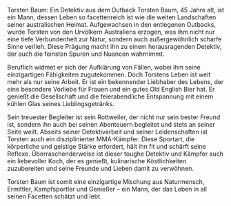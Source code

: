 Torsten Baum: Ein Detektiv aus dem Outback
Torsten Baum, 45 Jahre alt, ist ein Mann, dessen Leben so facettenreich ist wie die weiten Landschaften seiner australischen Heimat. Aufgewachsen in den entlegenen Outbacks, wurde Torsten von den Urvölkern Australiens erzogen, was ihm nicht nur eine tiefe Verbundenheit zur Natur, sondern auch außergewöhnlich scharfe Sinne verlieh. Diese Prägung macht ihn zu einem herausragenden Detektiv, der auch die feinsten Spuren und Nuancen wahrnimmt.

Beruflich widmet er sich der Aufklärung von Fällen, wobei ihm seine einzigartigen Fähigkeiten zugutekommen. Doch Torstens Leben ist weit mehr als nur seine Arbeit. Er ist ein bekennender Liebhaber des Lebens, der eine besondere Vorliebe für Frauen und ein gutes Old English Bier hat. Er genießt die Gesellschaft und die feierabendliche Entspannung mit einem kühlen Glas seines Lieblingsgetränks.

Sein treuester Begleiter ist sein Rottweiler, der nicht nur sein bester Freund ist, sondern ihn auch bei seinen Abenteuern begleitet und stets an seiner Seite weilt. Abseits seiner Detektivarbeit und seiner Leidenschaften ist Torsten auch ein disziplinierter MMA-Kämpfer. Diese Sportart, die körperliche und geistige Stärke erfordert, hält ihn fit und schärft seine Reflexe. Überraschenderweise ist dieser toughe Detektiv und Kämpfer auch ein liebevoller Koch, der es genießt, kulinarische Köstlichkeiten zuzubereiten und seine Freunde und Lieben damit zu verwöhnen.

Torsten Baum ist somit eine einzigartige Mischung aus Naturmensch, Ermittler, Kampfsportler und Genießer – ein Mann, der das Leben in all seinen Facetten schätzt und lebt.



